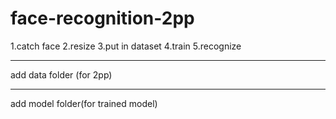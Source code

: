 # face-recognition-2pp

1.catch face
2.resize
3.put in dataset
4.train 
5.recognize

***
add data folder (for 2pp)
***
add model folder(for trained model)
